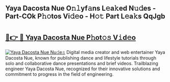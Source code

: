 ## Yaya Dacosta Nue O𝚗𝚕yf𝚊ns L𝚎a𝚔ed N𝚞𝚍es - Part-COk P𝚑𝚘tos Vi𝚍𝚎o - H𝚘𝚝 Part L𝚎a𝚔s QqJgb

# <h2><a href="http://kf20nt.oniu.top/?m=Yaya+Dacosta+Nue">🔗👉 🔴 Yaya Dacosta Nue P𝚑ot𝚘𝚜 V𝚒d𝚎o</a></h2>

[![Yaya Dacosta Nue Nu𝚍e𝚜](https://i.imgur.com/0qMVB7G.gif)](http://kf20nt.oniu.top/?m=Yaya+Dacosta+Nue)
Digital media creator and web entertainer Yaya Dacosta Nue, known for publishing dance and lifestyle tutorials through solo and collaborative dance presentations and brief videos. Trailblazing engineer Yaya Dacosta Nue, recognized for their innovative solutions and commitment to progress in the field of engineering.  
